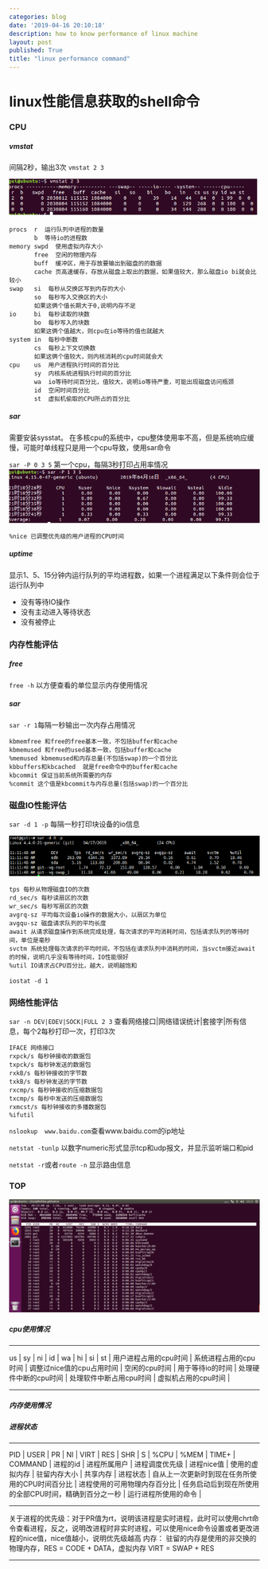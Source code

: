 ```yaml
---
categories: blog
date: '2019-04-16 20:10:18'
description: how to know performance of linux machine
layout: post
published: True
title: "linux performance command"
---
```


# linux性能信息获取的shell命令

### CPU

##### vmstat

间隔2秒，输出3次
`vmstat 2 3`

![avatar](/assets/images/vmstat.png)

```
procs  r  运行队列中进程的数量
       b  等待io的进程数
memory swpd  使用虚拟内存大小
       free  空闲的物理内存
       buff  缓冲区，用于存放要输出到磁盘的的数据
       cache 页高速缓存，存放从磁盘上取出的数据，如果值较大，那么磁盘io bi就会比较小
swap   si  每秒从交换区写到内存的大小
       so  每秒写入交换区的大小
       如果这俩个值长期大于0,说明内存不足
io     bi  每秒读取的块数
       bo  每秒写入的块数
       如果这俩个值越大，则cpu在io等待的值也就越大
system in  每秒中断数
       cs  每秒上下文切换数
       如果这俩个值较大，则内核消耗的cpu时间就会大
cpu    us  用户进程执行时间的百分比
       sy  内核系统进程执行时间的百分比
       wa  io等待时间百分比，值较大，说明io等待严重，可能出现磁盘访问瓶颈
       id  空闲时间百分比
       st  虚拟机偷取的CPU所占的百分比
```

##### sar
需要安装sysstat。
在多核cpu的系统中，cpu整体使用率不高，但是系统响应缓慢，可能时单线程只是用一个cpu导致，使用sar命令


`sar -P 0 3 5` 第一个cpu，每隔3秒打印占用率情况
![avatar](/assets/images/sar.png)

```
%nice 已调整优先级的用户进程的CPU时间
```

##### uptime

显示1、5、15分钟内运行队列的平均进程数，如果一个进程满足以下条件则会位于运行队列中

+ 没有等待IO操作
+ 没有主动进入等待状态
+ 没有被停止

### 内存性能评估

##### free

`free -h` 以方便查看的单位显示内存使用情况

##### sar

`sar -r 1`每隔一秒输出一次内存占用情况

```
kbmemfree 和free的free基本一致，不包括buffer和cache
kbmemused 和free的used基本一致，包括buffer和cache
%memused kbmemused和内存总量(不包括swap)的一个百分比
kbbuffers和kbcached  就是free命令中的buffer和cache
kbcommit 保证当前系统所需要的内存
%commit 这个值是kbcommit与内存总量(包括swap)的一个百分比
```

### 磁盘IO性能评估

`sar -d 1 -p` 每隔一秒打印块设备的io信息

![avatar](/assets/images/sar-d.PNG)

```
tps 每秒从物理磁盘IO的次数
rd_sec/s 每秒读扇区的次数
wr_sec/s 每秒写扇区的次数
avgrq-sz 平均每次设备io操作的数据大小，以扇区为单位
avgqu-sz 磁盘请求队列的平均长度
await 从请求磁盘操作到系统完成处理，每次请求的平均消耗时间，包括请求队列的等待时间，单位是毫秒
svctm 系统处理每次请求的平均时间，不包括在请求队列中消耗的时间，当svctm接近await的时候，说明几乎没有等待时间，IO性能很好
%util IO请求占CPU百分比，越大，说明越饱和
```

`iostat -d 1`


### 网络性能评估

`sar -n DEV|EDEV|SOCK|FULL 2 3` 查看网络接口\|网络错误统计\|套接字\|所有信息，每个2每秒打印一次，打印3次


```
IFACE 网络接口
rxpck/s 每秒钟接收的数据包
txpck/s 每秒钟发送的数据包
rxkB/s 每秒钟接收的字节数
txkB/s 每秒钟发送的字节数
rxcmp/s 每秒钟接收的压缩数据包
txcmp/s 每秒中发送的压缩数据包
rxmcst/s 每秒钟接收的多播数据包
%ifutil
```

`nslookup  www.baidu.com`查看www.baidu.com的ip地址

`netstat -tunlp` 以数字numeric形式显示tcp和udp报文，并显示监听端口和pid

`netstat -r`或者`route -n` 显示路由信息

### TOP

![avatar](/assets/images/top.png)

##### cpu使用情况
---

us | sy  | ni | id | wa | hi | si | st |
用户进程占用的cpu时间 | 系统进程占用的cpu时间 | 调整过nice值的cpu占用时间 | 空闲的cpu时间 | 用于等待io的时间 | 处理硬件中断的cpu时间 |	处理软件中断占用cpu时间 | 虚拟机占用的cpu时间 |

---

##### 内存使用情况


##### 进程状态

---

PID | USER | PR | NI | VIRT | RES | SHR | S | %CPU | %MEM | TIME+ | COMMAND |
进程的id | 进程所属用户 | 进程调度优先级 | 进程nice值 | 使用的虚拟内存 | 驻留内存大小 | 共享内存 | 进程状态 | 自从上一次更新时到现在任务所使用的CPU时间百分比 | 进程使用的可用物理内存百分比 | 任务启动后到现在所使用的全部CPU时间，精确到百分之一秒 |  运行进程所使用的命令 |

---

关于进程的优先级：对于PR值为rt，说明该进程是实时进程，此时可以使用chrt命令查看进程，反之，说明改进程时非实时进程，可以使用nice命令设置或者更改进程的nice值，nice值越小，说明优先级越高
内存： 驻留的内存是使用的非交换的物理内存，RES = CODE + DATA，虚拟内存 VIRT = SWAP + RES

---
